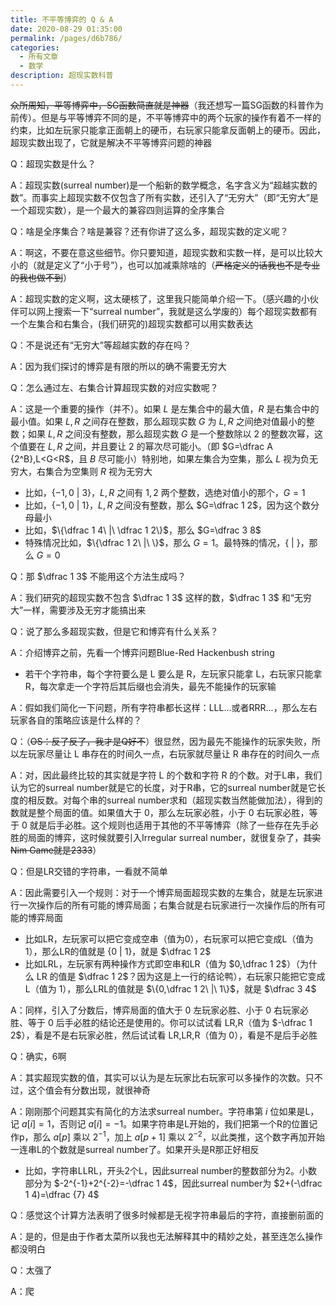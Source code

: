 ```yaml
---
title: 不平等博弈的 Q & A
date: 2020-08-29 01:35:00
permalink: /pages/d6b786/
categories:
  - 所有文章
  - 数学
description: 超现实数科普
---
```


~~众所周知，平等博弈中，SG函数简直就是神器~~（我还想写一篇SG函数的科普作为前传）。但是与平等博弈不同的是，不平等博弈中的两个玩家的操作有着不一样的约束，比如左玩家只能拿正面朝上的硬币，右玩家只能拿反面朝上的硬币。因此，超现实数出现了，它就是解决不平等博弈问题的神器

Q：超现实数是什么？

A：超现实数(surreal number)是一个船新的数学概念，名字含义为“超越实数的数”。而事实上超现实数不仅包含了所有实数，还引入了“无穷大”（即“无穷大”是一个超现实数），是一个最大的兼容四则运算的全序集合

Q：啥是全序集合？啥是兼容？还有你讲了这么多，超现实数的定义呢？

A：啊这，不要在意这些细节。你只要知道，超现实数和实数一样，是可以比较大小的（就是定义了“小于号”），也可以加减乘除啥的（~~严格定义的话我也不是专业的我也做不到~~）

A：超现实数的定义啊，这太硬核了，这里我只能简单介绍一下。（感兴趣的小伙伴可以网上搜索一下“surreal number”，我就是这么学废的）每个超现实数都有一个左集合和右集合，(我们研究的)超现实数都可以用实数表达

Q：不是说还有“无穷大”等超越实数的存在吗？

A：因为我们探讨的博弈是有限的所以的确不需要无穷大

Q：怎么通过左、右集合计算超现实数的对应实数呢？

A：这是一个重要的操作（并不）。如果 $L$ 是左集合中的最大值，$R$ 是右集合中的最小值。如果 $L,R$ 之间存在整数，那么超现实数 $G$ 为 $L,R$ 之间绝对值最小的整数；如果 $L,R$ 之间没有整数，那么超现实数 $G$ 是一个整数除以 $2$ 的整数次幂，这个值要在 $L,R$ 之间，并且要让 $2$ 的幂次尽可能小。（即 $G=\dfrac A {2^B},L<G<R$，且 $B$ 尽可能小）特别地，如果左集合为空集，那么 $L$ 视为负无穷大，右集合为空集则 $R$ 视为无穷大

- 比如，$\{-1,0\ |\ 3\}$，$L,R$ 之间有 $1,2$ 两个整数，选绝对值小的那个，$G=1$
- 比如，$\{-1,0\ |\ 1\}$，$L,R$ 之间没有整数，那么 $G=\dfrac 1 2$，因为这个数分母最小
- 比如，$\{\dfrac 1 4\ |\ \dfrac 1 2\}$，那么 $G=\dfrac 3 8$
- 特殊情况比如，$\{\dfrac 1 2\ |\ \}$，那么 $G=1$。最特殊的情况，$\{\ |\ \}$，那么 $G=0$

Q：那 $\dfrac 1 3$ 不能用这个方法生成吗？

A：我们研究的超现实数不包含 $\dfrac 1 3$ 这样的数，$\dfrac 1 3$ 和“无穷大”一样，需要涉及无穷才能搞出来

Q：说了那么多超现实数，但是它和博弈有什么关系？

A：介绍博弈之前，先看一个博弈问题Blue-Red Hackenbush string

- 若干个字符串，每个字符要么是 L 要么是 R，左玩家只能拿 L，右玩家只能拿 R，每次拿走一个字符后其后缀也会消失，最先不能操作的玩家输

A：假如我们简化一下问题，所有字符串都长这样：LLL...或者RRR...，那么左右玩家各自的策略应该是什么样的？

Q：（~~OS：反了反了，我才是Q好不~~）很显然，因为最先不能操作的玩家失败，所以左玩家尽量让 L 串存在的时间久一点，右玩家就尽量让 R 串存在的时间久一点

A：对，因此最终比较的其实就是字符 L 的个数和字符 R 的个数。对于L串，我们认为它的surreal number就是它的长度，对于R串，它的surreal number就是它长度的相反数。对每个串的surreal number求和（超现实数当然能做加法），得到的数就是整个局面的值。如果值大于 0，那么左玩家必胜，小于 0 右玩家必胜，等于 0 就是后手必胜。这个规则也适用于其他的不平等博弈（除了一些存在先手必胜的局面的博弈，这时候就要引入Irregular surreal number，就很复杂了，~~其实Nim Game就是2333~~）

Q：但是LR交错的字符串，一看就不简单

A：因此需要引入一个规则：对于一个博弈局面超现实数的左集合，就是左玩家进行一次操作后的所有可能的博弈局面；右集合就是右玩家进行一次操作后的所有可能的博弈局面

- 比如LR，左玩家可以把它变成空串（值为0），右玩家可以把它变成L（值为1），那么LR的值就是 $\{0\ |\ 1\}$，就是 $\dfrac 1 2$
- 比如LRL，左玩家有两种操作方式即空串和LR（值为 $0,\dfrac 1 2$）（为什么 LR 的值是 $\dfrac 1 2$？因为这是上一行的结论鸭），右玩家只能把它变成L（值为 $1$），那么LRL的值就是 $\{0,\dfrac 1 2\ |\ 1\}$，就是 $\dfrac 3 4$

A：同样，引入了分数后，博弈局面的值大于 0 左玩家必胜、小于 0 右玩家必胜、等于 0 后手必胜的结论还是使用的。你可以试试看 LR,R（值为 $-\dfrac 1 2$），看是不是右玩家必胜，然后试试看 LR,LR,R（值为 $0$），看是不是后手必胜

Q：确实，6啊

A：其实超现实数的值，其实可以认为是左玩家比右玩家可以多操作的次数。只不过，这个值会有分数出现，就很神奇

A：刚刚那个问题其实有简化的方法求surreal number。字符串第 $i$ 位如果是L，记 $a[i]=1$，否则记 $a[i]=-1$。如果字符串是L开始的，我们把第一个R的位置记作p，那么 $a[p]$ 乘以 $2^{-1}$，加上 $a[p+1]$ 乘以 $2^{-2}$，以此类推，这个数字再加开始一连串L的个数就是surreal number了。如果开头是R那正好相反

- 比如，字符串LLRL，开头2个L，因此surreal number的整数部分为2。小数部分为 $-2^{-1}+2^{-2}=-\dfrac 1 4$，因此surreal number为 $2+(-\dfrac 1 4)=\dfrac {7} 4$

Q：感觉这个计算方法表明了很多时候都是无视字符串最后的字符，直接删前面的

A：是的，但是由于作者太菜所以我也无法解释其中的精妙之处，甚至连怎么操作都没明白

Q：太强了

A：爬
